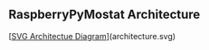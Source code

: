 RaspberryPyMostat Architecture
------------------------------

[[SVG Architectue Diagram](architecture.svg)](architecture.svg)
